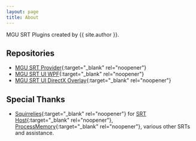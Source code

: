 ```yaml
---
layout: page
title: About
---
```

MGU SRT Plugins created by {{ site.author }}.

## Repositories

* [MGU SRT Provider](https://github.com/kapdap/mgu-srt-provider/){:target="_blank" rel="noopener"}
* [MGU SRT UI WPF](https://github.com/kapdap/mgu-srt-ui-wpf/){:target="_blank" rel="noopener"}
* [MGU SRT UI DirectX Overlay](https://github.com/kapdap/mgu-srt-ui-directx-overlay/){:target="_blank" rel="noopener"}

## Special Thanks

* [Squirrelies](https://github.com/Squirrelies){:target="_blank" rel="noopener"} for [SRT Host](https://github.com/Squirrelies/SRTHost/){:target="_blank" rel="noopener"}, [ProcessMemory](https://github.com/Squirrelies/ProcessMemory){:target="_blank" rel="noopener"}, various other SRTs and assistance.

